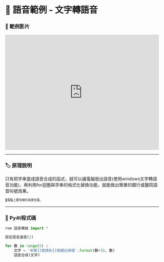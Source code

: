 # 🔰 語音範例 - 文字轉語音

### 🎦 範例影片

<div style="padding:75% 0 0 0;position:relative;"><iframe src="https://player.vimeo.com/video/585639930?badge=0&amp;autopause=0&amp;player_id=0&amp;app_id=58479&amp;h=f0168e5f2d" frameborder="0" allow="autoplay; fullscreen; picture-in-picture" allowfullscreen style="position:absolute;top:0;left:0;width:100%;height:100%;" title="text to speech"></iframe></div><script src="https://player.vimeo.com/api/player.js"></script>



--------------

### 🏷️ 原理說明

只有把字串當成語音合成的函式，就可以讓電腦發出語音(使用windows文字轉語音功能)，再利用for迴圈與字串的格式化替換功能，就能做出簡單的銀行或醫院語音叫號效果。

<sup><sub>💬電腦上要有喇叭與麥克風。</sub></sup>

--------------

### 📄 Py4t程式碼

```python
rom 語音模組 import *

設定語音速度(2)

for 數 in range(5) :
    文字 = '來賓{}號請到{}號櫃台辦理'.format(數+50, 數)
    語音合成(文字)
```




